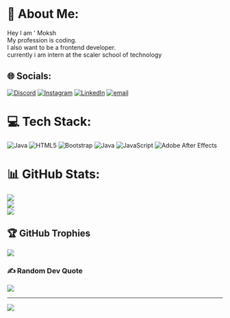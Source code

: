  # 💫 About Me:
Hey I am ' Moksh <br>My profession is coding.<br>I also want to be a frontend developer.<br>currently i am intern at the scaler school of technology 


## 🌐 Socials: 
[![Discord](https://img.shields.io/badge/Discord-%237289DA.svg?logo=discord&logoColor=white)](https://discord.gg/ ) [![Instagram](https://img.shields.io/badge/Instagram-%23E4405F.svg?logo=Instagram&logoColor=white)](https://instagram.com/ ) [![LinkedIn](https://img.shields.io/badge/LinkedIn-%230077B5.svg?logo=linkedin&logoColor=white)](https://linkedin.com/in/www.linkedin.com/in/moxh-sharma-abb13536a) [![email](https://img.shields.io/badge/Email-D14836?logo=gmail&logoColor=white)](mailto:moxhsharma878@gmail.com) 

# 💻 Tech Stack:
![Java](https://img.shields.io/badge/java-%23ED8B00.svg?style=for-the-badge&logo=openjdk&logoColor=white) ![HTML5](https://img.shields.io/badge/html5-%23E34F26.svg?style=for-the-badge&logo=html5&logoColor=white) ![Bootstrap](https://img.shields.io/badge/bootstrap-%238511FA.svg?style=for-the-badge&logo=bootstrap&logoColor=white) ![Java](https://img.shields.io/badge/java-%23ED8B00.svg?style=for-the-badge&logo=openjdk&logoColor=white) ![JavaScript](https://img.shields.io/badge/javascript-%23323330.svg?style=for-the-badge&logo=javascript&logoColor=%23F7DF1E) ![Adobe After Effects](https://img.shields.io/badge/Adobe%20After%20Effects-9999FF.svg?style=for-the-badge&logo=Adobe%20After%20Effects&logoColor=white)
# 📊 GitHub Stats:
![](https://github-readme-stats.vercel.app/api?username=Moksh456&theme=dark&hide_border=false&include_all_commits=false&count_private=false)<br/>
![](https://nirzak-streak-stats.vercel.app/?user=Moksh456&theme=dark&hide_border=false)<br/>
![](https://github-readme-stats.vercel.app/api/top-langs/?username=Moksh456&theme=dark&hide_border=false&include_all_commits=false&count_private=false&layout=compact)

## 🏆 GitHub Trophies
![](https://github-profile-trophy.vercel.app/?username=Moksh456&theme=radical&no-frame=false&no-bg=true&margin-w=4)

### ✍️ Random Dev Quote
![](https://quotes-github-readme.vercel.app/api?type=horizontal&theme=radical)

---
[![](https://visitcount.itsvg.in/api?id=Moksh456&icon=0&color=0)](https://visitcount.itsvg.in)

<!-- Proudly created with GPRM ( https://gprm.itsvg.in ) -->
